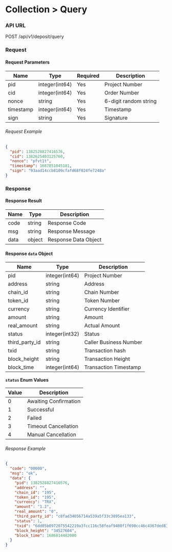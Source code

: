 # Collection > Query

### API URL

POST /api/v1/deposit/query

### Request

#### Request Parameters

| Name       | Type             | Required | Description        |
| ---------- | -------------- | -------- | ------------------ |
| pid        | integer(int64) | Yes      | Project Number     |
| cid        | integer(int64) | Yes      | Order Number       |
| nonce      | string         | Yes      | 6-digit random string  |
| timestamp  | integer(int64) | Yes      | Timestamp          |
| sign       | string         | Yes      | Signature          |

###### Request Example

```json
{
  "pid": 1382528827416576,
  "cid": 1382625403125760,
  "nonce": "pfvt1t",
  "timestamp": 1687851045181,
  "sign": "93aad14ccb8109cfafd68f024fe7248a"
}
```

### Response

#### Response Result

| Name            | Type             | Description               |
| --------------- | -------------- | ------------------------- |
| code            | string         | Response Code               |
| msg             | string         | Response Message            |
| data            | object         | Response Data Object        |

#### Response `data` Object

| Name            | Type             | Description                    |
| --------------- | -------------- | ----------------------------- |
| pid             | integer(int64) | Project Number                 |
| address         | string         | Address                        |
| chain_id        | string         | Chain Number                   |
| token_id        | string         | Token Number                   |
| currency        | string         | Currency Identifier            |
| amount          | string         | Amount                         |
| real_amount     | string         | Actual Amount                  |
| status          | integer(int32) | Status                         |
| third_party_id  | string         | Caller Business Number         |
| txid            | string         | Transaction hash               |
| block_height    | string         | Transaction Height             |
| block_time      | integer(int64) | Transaction Timestamp          |

**`status` Enum Values**

| Value | Description           |
| ----- | --------------------- |
| 0     | Awaiting Confirmation |
| 1     | Successful            |
| 2     | Failed                |
| 3     | Timeout Cancellation  |
| 4     | Manual Cancellation   |


###### Response Example

```json
{
  "code": "00000",
  "msg": "ok",
  "data": {
    "pid": 1382528827416576,
    "address": "",
    "chain_id": "195",
    "token_id": "195",
    "currency": "TRX",
    "amount": "1.2",
    "real_amount": "0",
    "third_party_id": "c8fad34056714a539a5f33c3895ea133",
    "status": 1,
    "txid": "6dd05b0972075542219a3fcc116c58feaf9480f1f698cc46c4367ded83955cfd",
    "block_height": "34527604",
    "block_time": 1686814482000
  }
}
```